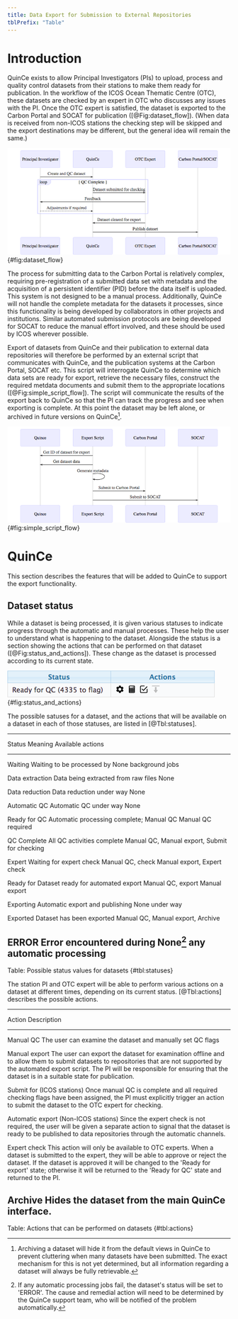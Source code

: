 ```yaml
---
title: Data Export for Submission to External Repositories
tblPrefix: "Table"
---
```


# Introduction

QuinCe exists to allow Principal Investigators (PIs) to upload, process and quality control datasets from their stations to make them ready for publication. In the workflow of the ICOS Ocean Thematic Centre (OTC), these datasets are checked by an expert in OTC who discusses any issues with the PI. Once the OTC expert is satisfied, the dataset is exported to the Carbon Portal and SOCAT for publication ([@Fig:dataset_flow]). (When data is received from non-ICOS stations the checking step will be skipped and the export destinations may be different, but the general idea will remain the same.)

![Simplified view of the flow of a a dataset from submission by the PI to final export](dataset_flow.png){#fig:dataset_flow}

The process for submitting data to the Carbon Portal is relatively complex, requiring pre-registration of a submitted data set with metadata and the acquisition of a persistent identifier (PID) before the data itself is uploaded. This system is not designed to be a manual process. Additionally, QuinCe will not handle the complete metadata for the datasets it processes, since this functionality is being developed by collaborators in other projects and institutions. Similar automated submission protocols are being developed for SOCAT to reduce the manual effort involved, and these should be used by ICOS wherever possible.

Export of datasets from QuinCe and their publication to external data repositories will therefore be performed by an external script that communicates with QuinCe, and the publication systems at the Carbon Portal, SOCAT etc. This script will interrogate QuinCe to determine which data sets are ready for export, retrieve the necessary files, construct the required metdata documents and submit them to the appropriate locations ([@Fig:simple_script_flow]). The script will communicate the results of the export back to QuinCe so that the PI can track the progress and see when exporting is complete. At this point the dataset may be left alone, or archived in future versions on QuinCe[^archive].

[^archive]:Archiving a dataset will hide it from the default views in QuinCe to prevent cluttering when many datasets have been submitted. The exact mechanism for this is not yet determined, but all information regarding a dataset will always be fully retrievable.

![Basic overview of export script operations](simple_script_flow.png){#fig:simple_script_flow}

# QuinCe

This section describes the features that will be added to QuinCe to support the export functionality.

## Dataset status

While a dataset is being processed, it is given various statuses to indicate progress through the automatic and manual processes. These help the user to understand what is happening to the dataset. Alongside the status is a section showing the actions that can be performed on that dataset ([@Fig:status_and_actions]). These change as the dataset is processed according to its current state.

![Dataset Status and Actions](StatusActions.png "The dataset status and available actions displayed in QuinCe"){#fig:status_and_actions}

The possible satuses for a dataset, and the actions that will be available on a dataset in each of those statuses, are listed in [@Tbl:statuses].

-------------------------------------------------------------------------------
Status            Meaning                              Available actions
-------           ------------------------------------ ------------------------
Waiting           Waiting to be processed by           None
                  background jobs
  
Data extraction   Data being extracted from raw files  None
  
Data reduction    Data reduction under way             None
  
Automatic QC      Automatic QC under way               None
  
Ready for QC      Automatic processing complete;       Manual QC
                  Manual QC required
  
QC Complete       All QC activities complete           Manual QC,
                                                       Manual export,
                                                       Submit for checking
  
Expert            Waiting for expert check             Manual QC,
check                                                  Manual export,
                                                       Expert check
  
Ready for         Dataset ready for automated export   Manual QC,
export                                                 Manual export

Exporting         Automatic export and publishing      None
                  under way
  
Exported          Dataset has been exported            Manual QC,
                                                       Manual export,
                                                       Archive
  
ERROR             Error encountered during             None[^errorstatus]
                  any automatic processing
-------------------------------------------------------------------------------
Table: Possible status values for datasets {#tbl:statuses}

[^errorstatus]:If any automatic processing jobs fail, the dataset's status will be set to 'ERROR'. The cause and remedial action will need to be determined by the QuinCe support team, who will be notified of the problem automatically.

The station PI and OTC expert will be able to perform various actions on a dataset at different times, depending on its current status. [@Tbl:actions] describes the possible actions.

-------------------------------------------------------------------------------
Action            Description
---------         -------------------------------------------------------------
Manual QC         The user can examine the dataset and manually set QC flags
  
Manual export     The user can export the dataset for examination offline and
                  to allow them to submit datasets to repositories that are not
                  supported by the automated export script. The PI will be
                  responsible for ensuring that the dataset is in a suitable
                  state for publication.
  
Submit for        (ICOS stations) Once manual QC is complete and all required
checking          flags have been assigned, the PI must explicitly trigger an
                  action to submit the dataset to the OTC expert for checking.
  
Automatic export  (Non-ICOS stations) Since the expert check is not required,
                  the user will be given a separate action to signal that the
                  dataset is ready to be published to data repositories through
                  the automatic channels.

Expert check      This action will only be available to OTC experts. When a
                  dataset is submitted to the expert, they will be able to
                  approve or reject the dataset. If the dataset is approved it
                  will be changed to the 'Ready for export' state; otherwise
                  it will be returned to the 'Ready for QC' state and returned
                  to the PI.

Archive           Hides the dataset from the main QuinCe interface.
-------------------------------------------------------------------------------
Table: Actions that can be performed on datasets {#tbl:actions}
